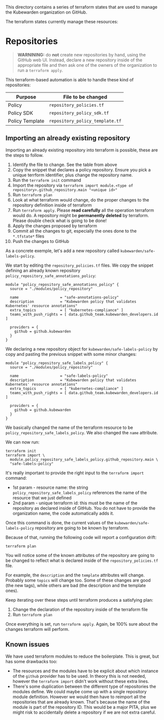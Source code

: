 This directory contains a series of terraform states that are used
to manage the Kubewarden organization on GitHub.

The terraform states currently manage these resources:

# Repositories

> **WARNINING:** do **not** create new repositories by hand, using the GitHub
> web UI.
> Instead, declare a new repository inside of the appropriate file and
> then ask one of the owners of the organization to run a `terraform apply`.

This terraform-based automation is able to handle these kind of repositories:


| Purpose         | File to be changed              |
|-----------------|---------------------------------|
| Policy          | `repository_policies.tf`        |
| Policy SDK      | `repository_policy_sdk.tf`      |
| Policy Template | `repository_policy_template.tf` |

## Importing an already existing repository

Importing an already existing repository into terraform is possible,
these are the steps to follow.

  1. Identify the file to change. See the table from above
  1. Copy the snippet that declares a policy repository. Ensure you pick
     a unique terrform identifier, plus change the repository name.
  1. Run the `terraform init` command
  1. Import the repository via `terraform import module.<type of repository>.github_repository.main "<unique id>"`
  1. Run `terraform plan`
  1. Look at what terraform would change, do the proper changes to the
     repository definition inside of terraform
  1. Run `terraform apply`. Please **read carefully** all the operation terraform
     would do. A repository might be **permanently deleted** by terraform. Please
     double check what is going to be done!
  1. Apply the changes proposed by terraform
  1. Commit all the changes to git, especially the ones done to the `*.tfstate*`
    files
  1. Push the changes to GitHub

As a concrete exemple, let's add a new repository called `kubewarden/safe-labels-policy`.

We start by editing the `repository_policies.tf` files. We copy the snippet
defining an already known repository `policy_repository_safe_annotations_policy`:

```hcl
module "policy_repository_safe_annotations_policy" {
  source = "./modules/policy_repository"

  name                   = "safe-annotations-policy"
  description            = "Kubewarden policy that validates Kubernetes' resource annotations"
  extra_topics           = [ "kubernetes-compliance" ]
  teams_with_push_rights = [ data.github_team.kubewarden_developers.id ]

  providers = {
    github = github.kubewarden
  }
}
```

We declaring a new repository object for `kubewarden/safe-labels-policy` by copy
and pasting the previous snippet with some minor changes:

```hcl
module "policy_repository_safe_labels_policy" {
  source = "./modules/policy_repository"

  name                   = "safe-labels-policy"
  description            = "Kubewarden policy that validates Kubernetes' resource annotations"
  extra_topics           = [ "kubernetes-compliance" ]
  teams_with_push_rights = [ data.github_team.kubewarden_developers.id ]

  providers = {
    github = github.kubewarden
  }
}
```

We basically changed the name of the terraform resource to be
`policy_repository_safe_labels_policy`. We also changed the `name` attribute.

We can now run:

```console
terraform init
terraform import \
  module.policy_repository_safe_labels_policy.github_repository.main \
  "safe-labels-policy"
```

It's really important to provide the right input to the `terraform import` command:

  * 1st param - resource name: the string `policy_repository_safe_labels_policy` references the
    name of the resource that we just defined
  * 2nd param - unique terraform id: this must be the name of the repository as
    declared inside of GitHub.
    You do not have to provide the organization name, the code automatically adds it.

Once this command is done, the current values of the `kubewarden/safe-labels-policy`
repository are going to be known by terraform.

Because of that, running the following code will report a configuration drift:

```console
terraform plan
```

You will notice some of the known attributes of the repository are going to be
changed to reflect what is declared inside of the `repository_policies.tf` file.

For example, the `description` and the `template` attributes will change. Probably
some `topics` will change too.
Some of these changes are good (the new tags), while others are bad (the description
and the template ones).

Keep iterating over these steps until terraform produces a satisfying plan:

  1. Change the declaration of the repository inside of the terraform file
  1. Run `terraform plan`

Once everything is set, run `terraform apply`. Again, be 100% sure about the changes
terraform will perform.

## Known issues

We have used terraform modules to reduce the boilerplate. This is great, but has
some drawbacks too:

* The resources and the modules have to be explicit about which instance of the `github`
  provider has to be used. In theory this is not needed, however the `terraform import`
  didn't work without these extra lines.
* There's some duplication between the different type of repositories the modules
  define. We could maybe come up with a single repository module definition. However
  we would then have to reimport all the repositories that are already known.
  That's because the name of the module is part of the repository ID. This would
  be a major PITA, plus we might risk to accidentally delete a repository if we
  are not extra careful.


